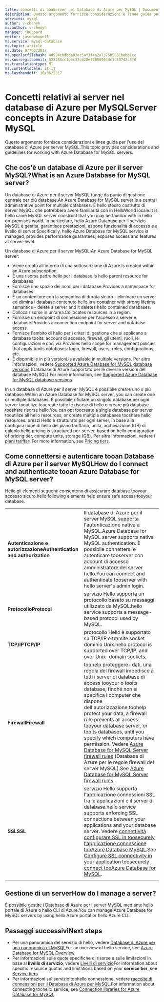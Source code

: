 ```yaml
---
title: concetti di aaaServer nel Database di Azure per MySQL | Documenti Microsoft
description: Questo argomento fornisce considerazioni e linee guida per l'uso del database di Azure per server MySQL.
services: mysql
author: v-chenyh
ms.author: v-chenyh
manager: jhubbard
editor: jasonwhowell
ms.service: mysql-database
ms.topic: article
ms.date: 07/06/2017
ms.openlocfilehash: 4d994cbdbde93ac5af3f4a2a7375b5851bebb1cc
ms.sourcegitcommit: 523283cc1b3c37c428e77850964dc1c33742c5f0
ms.translationtype: MT
ms.contentlocale: it-IT
ms.lasthandoff: 10/06/2017
---
```

# <a name="server-concepts-in-azure-database-for-mysql"></a><span data-ttu-id="ed3d1-103">Concetti relativi ai server nel database di Azure per MySQL</span><span class="sxs-lookup"><span data-stu-id="ed3d1-103">Server concepts in Azure Database for MySQL</span></span>
<span data-ttu-id="ed3d1-104">Questo argomento fornisce considerazioni e linee guida per l'uso del database di Azure per server MySQL.</span><span class="sxs-lookup"><span data-stu-id="ed3d1-104">This topic provides considerations and guidelines for working with Azure Database for MySQL servers.</span></span>

## <a name="what-is-an-azure-database-for-mysql-server"></a><span data-ttu-id="ed3d1-105">Che cos'è un database di Azure per il server MySQL?</span><span class="sxs-lookup"><span data-stu-id="ed3d1-105">What is an Azure Database for MySQL server?</span></span>

<span data-ttu-id="ed3d1-106">Un database di Azure per il server MySQL funge da punto di gestione centrale per più database.</span><span class="sxs-lookup"><span data-stu-id="ed3d1-106">An Azure Database for MySQL server is a central administrative point for multiple databases.</span></span> <span data-ttu-id="ed3d1-107">È hello stesso costrutto di server MySQL che potrebbero avere familiarità con in HelloWorld locale.</span><span class="sxs-lookup"><span data-stu-id="ed3d1-107">It is hello same MySQL server construct that you may be familiar with in hello on-premises world.</span></span> <span data-ttu-id="ed3d1-108">In particolare, hello Azure Database per il servizio MySQL è gestita, garantisce prestazioni, espone funzionalità di accesso e a livello di server.</span><span class="sxs-lookup"><span data-stu-id="ed3d1-108">Specifically, hello Azure Database for MySQL service is managed, provides performance guarantees, exposes access and features at server-level.</span></span>

<span data-ttu-id="ed3d1-109">Un database di Azure per il server MySQL:</span><span class="sxs-lookup"><span data-stu-id="ed3d1-109">An Azure Database for MySQL server:</span></span>

- <span data-ttu-id="ed3d1-110">Viene creato all'interno di una sottoscrizione di Azure.</span><span class="sxs-lookup"><span data-stu-id="ed3d1-110">Is created within an Azure subscription.</span></span>
- <span data-ttu-id="ed3d1-111">È una risorsa padre hello per i database.</span><span class="sxs-lookup"><span data-stu-id="ed3d1-111">Is hello parent resource for databases.</span></span>
- <span data-ttu-id="ed3d1-112">Fornisce uno spazio dei nomi per i database.</span><span class="sxs-lookup"><span data-stu-id="ed3d1-112">Provides a namespace for databases.</span></span>
- <span data-ttu-id="ed3d1-113">È un contenitore con la semantica di durata sicuro - eliminare un server ed elimina i database contenuto hello.</span><span class="sxs-lookup"><span data-stu-id="ed3d1-113">Is a container with strong lifetime semantics - delete a server and it deletes hello contained databases.</span></span>
- <span data-ttu-id="ed3d1-114">Colloca risorse in un'area.</span><span class="sxs-lookup"><span data-stu-id="ed3d1-114">Collocates resources in a region.</span></span>
- <span data-ttu-id="ed3d1-115">Fornisce un endpoint di connessione per l'accesso a server e database.</span><span class="sxs-lookup"><span data-stu-id="ed3d1-115">Provides a connection endpoint for server and database access.</span></span>
- <span data-ttu-id="ed3d1-116">Fornisce l'ambito di hello per i criteri di gestione che si applicano a database tooits: account di accesso, firewall, gli utenti, ruoli, le configurazioni e così via.</span><span class="sxs-lookup"><span data-stu-id="ed3d1-116">Provides hello scope for management policies that apply tooits databases: login, firewall, users, roles, configurations, etc.</span></span>
- <span data-ttu-id="ed3d1-117">È disponibile in più versioni.</span><span class="sxs-lookup"><span data-stu-id="ed3d1-117">Is available in multiple versions.</span></span> <span data-ttu-id="ed3d1-118">Per altre informazioni, vedere [Supported Azure Database for MySQL database versions](./concepts-supported-versions.md) (Database di Azure supportato per le diverse versioni del database MySQL).</span><span class="sxs-lookup"><span data-stu-id="ed3d1-118">For more information, see [Supported Azure Database for MySQL database versions](./concepts-supported-versions.md).</span></span>

<span data-ttu-id="ed3d1-119">In un database di Azure per il server MySQL è possibile creare uno o più database.</span><span class="sxs-lookup"><span data-stu-id="ed3d1-119">Within an Azure Database for MySQL server, you can create one or multiple databases.</span></span> <span data-ttu-id="ed3d1-120">È possibile rifiutare un singolo database per ogni server tooutilize toocreate tutte le risorse di hello o creare più database tooshare risorse hello.</span><span class="sxs-lookup"><span data-stu-id="ed3d1-120">You can opt toocreate a single database per server tooutilize all hello resources, or create multiple databases tooshare hello resources.</span></span> <span data-ttu-id="ed3d1-121">prezzi Hello è strutturato per ogni server, in base alla configurazione di hello del piano tariffario, unità, archiviazione (GB) di calcolo.</span><span class="sxs-lookup"><span data-stu-id="ed3d1-121">hello pricing is structured per-server, based on hello configuration of pricing tier, compute units, storage (GB).</span></span> <span data-ttu-id="ed3d1-122">Per altre informazioni, vedere i [piani tariffari](./concepts-service-tiers.md).</span><span class="sxs-lookup"><span data-stu-id="ed3d1-122">For more information, see [Pricing tiers](./concepts-service-tiers.md).</span></span>

## <a name="how-do-i-connect-and-authenticate-tooan-azure-database-for-mysql-server"></a><span data-ttu-id="ed3d1-123">Come connettersi e autenticare tooan Database di Azure per il server MySQL</span><span class="sxs-lookup"><span data-stu-id="ed3d1-123">How do I connect and authenticate tooan Azure Database for MySQL server?</span></span>

<span data-ttu-id="ed3d1-124">Hello gli elementi seguenti consentono di assicurare database tooyour accesso sicuro.</span><span class="sxs-lookup"><span data-stu-id="ed3d1-124">hello following elements help ensure safe access tooyour database.</span></span>

|||
| :-- | :-- |
| <span data-ttu-id="ed3d1-125">**Autenticazione e autorizzazione**</span><span class="sxs-lookup"><span data-stu-id="ed3d1-125">**Authentication and authorization**</span></span> | <span data-ttu-id="ed3d1-126">Il database di Azure per il server MySQL supporta l'autenticazione nativa a MySQL.</span><span class="sxs-lookup"><span data-stu-id="ed3d1-126">Azure Database for MySQL server supports native MySQL authentication.</span></span> <span data-ttu-id="ed3d1-127">È possibile connettersi e autenticare tooserver con account di accesso amministratore del server hello.</span><span class="sxs-lookup"><span data-stu-id="ed3d1-127">You can connect and authenticate tooserver with hello server's admin login.</span></span> |
| <span data-ttu-id="ed3d1-128">**Protocollo**</span><span class="sxs-lookup"><span data-stu-id="ed3d1-128">**Protocol**</span></span> | <span data-ttu-id="ed3d1-129">servizio Hello supporta un protocollo basato su messaggi utilizzato da MySQL.</span><span class="sxs-lookup"><span data-stu-id="ed3d1-129">hello service supports a message-based protocol used by MySQL.</span></span> |
| <span data-ttu-id="ed3d1-130">**TCP/IP**</span><span class="sxs-lookup"><span data-stu-id="ed3d1-130">**TCP/IP**</span></span> | <span data-ttu-id="ed3d1-131">protocollo Hello è supportato su TCP/IP e tramite socket dominio Unix.</span><span class="sxs-lookup"><span data-stu-id="ed3d1-131">hello protocol is supported over TCP/IP, and over Unix-domain sockets.</span></span> |
| <span data-ttu-id="ed3d1-132">**Firewall**</span><span class="sxs-lookup"><span data-stu-id="ed3d1-132">**Firewall**</span></span> | <span data-ttu-id="ed3d1-133">toohelp proteggere i dati, una regola del firewall impedisce a tutti i server di database di access tooyour o tooits database, finché non si specifica i computer che dispone dell'autorizzazione.</span><span class="sxs-lookup"><span data-stu-id="ed3d1-133">toohelp protect your data, a firewall rule prevents all access tooyour database server, or tooits databases, until you specify which computers have permission.</span></span> <span data-ttu-id="ed3d1-134">Vedere [Azure Database for MySQL Server firewall rules](./concepts-firewall-rules.md) (Database di Azure per le regole firewall del server MySQL).</span><span class="sxs-lookup"><span data-stu-id="ed3d1-134">See [Azure Database for MySQL Server firewall rules](./concepts-firewall-rules.md).</span></span> |
| <span data-ttu-id="ed3d1-135">**SSL**</span><span class="sxs-lookup"><span data-stu-id="ed3d1-135">**SSL**</span></span> | <span data-ttu-id="ed3d1-136">servizio Hello supporta l'applicazione connessioni SSL tra le applicazioni e il server di database.</span><span class="sxs-lookup"><span data-stu-id="ed3d1-136">hello service supports enforcing SSL connections between your applications and your database server.</span></span>  <span data-ttu-id="ed3d1-137">Vedere [connettività configurare SSL in toosecurely l'applicazione connessione tooAzure Database MySQL](./howto-configure-ssl.md).</span><span class="sxs-lookup"><span data-stu-id="ed3d1-137">See [Configure SSL connectivity in your application toosecurely connect tooAzure Database for MySQL](./howto-configure-ssl.md).</span></span> |
|||

## <a name="how-do-i-manage-a-server"></a><span data-ttu-id="ed3d1-138">Gestione di un server</span><span class="sxs-lookup"><span data-stu-id="ed3d1-138">How do I manage a server?</span></span>
<span data-ttu-id="ed3d1-139">È possibile gestire i Database di Azure per i server MySQL mediante hello portale di Azure o hello CLI di Azure.</span><span class="sxs-lookup"><span data-stu-id="ed3d1-139">You can manage Azure Database for MySQL servers by using hello Azure portal or hello Azure CLI.</span></span>

## <a name="next-steps"></a><span data-ttu-id="ed3d1-140">Passaggi successivi</span><span class="sxs-lookup"><span data-stu-id="ed3d1-140">Next steps</span></span>
- <span data-ttu-id="ed3d1-141">Per una panoramica del servizio di hello, vedere [Database di Azure per una panoramica di MySQL](./overview.md)</span><span class="sxs-lookup"><span data-stu-id="ed3d1-141">For an overview of hello service, see [Azure Database for MySQL Overview](./overview.md)</span></span>
- <span data-ttu-id="ed3d1-142">Per informazioni sulle quote specifiche di risorse e sulle limitazioni in base al **livello di servizio**, vedere [Livelli di servizio](./concepts-service-tiers.md)</span><span class="sxs-lookup"><span data-stu-id="ed3d1-142">For information about specific resource quotas and limitations based on your **service tier**, see [Service tiers](./concepts-service-tiers.md)</span></span>
- <span data-ttu-id="ed3d1-143">Per informazioni sul servizio toohello connessione, vedere [raccolte di connessioni per il Database di Azure per MySQL](./concepts-connection-libraries.md).</span><span class="sxs-lookup"><span data-stu-id="ed3d1-143">For information about connecting toohello service, see [Connection libraries for Azure Database for MySQL](./concepts-connection-libraries.md).</span></span>
